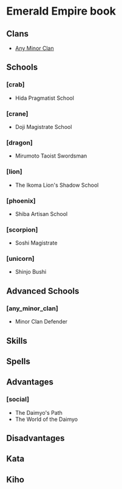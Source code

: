 
Emerald Empire book
===================

Clans
-----
* [Any Minor Clan](#any_minor_clan)

Schools
-------

### [crab]
* Hida Pragmatist School

### [crane]
* Doji Magistrate School

### [dragon]
* Mirumoto Taoist Swordsman

### [lion]
* The Ikoma Lion's Shadow School

### [phoenix]
* Shiba Artisan School

### [scorpion]
* Soshi Magistrate

### [unicorn]
* Shinjo Bushi

Advanced Schools
----------------

### [any_minor_clan]
* Minor Clan Defender

Skills
------

Spells
------

Advantages
----------

### [social]
* The Daimyo's Path 
* The World of the Daimyo

Disadvantages
-------------

Kata
----

Kiho
----

